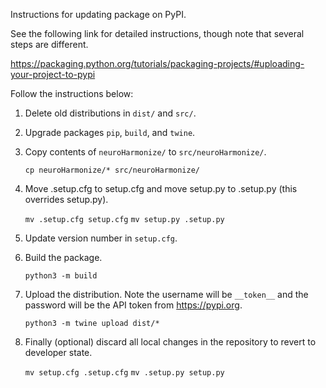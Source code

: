 Instructions for updating package on PyPI.

See the following link for detailed instructions, though note that several steps are different.

<https://packaging.python.org/tutorials/packaging-projects/#uploading-your-project-to-pypi>

Follow the instructions below:

1. Delete old distributions in `dist/` and `src/`.
2. Upgrade packages `pip`, `build`, and `twine`.
3. Copy contents of `neuroHarmonize/` to `src/neuroHarmonize/`.

      ```cp neuroHarmonize/* src/neuroHarmonize/```

4. Move .setup.cfg to setup.cfg and move setup.py to .setup.py (this overrides setup.py).

      ```mv .setup.cfg setup.cfg```
      ```mv setup.py .setup.py```

5. Update version number in `setup.cfg`.

6. Build the package.

      ```python3 -m build ```

7. Upload the distribution. Note the username will be `__token__` and the password will be the API token from <https://pypi.org>.

      ```python3 -m twine upload dist/*```

8. Finally (optional) discard all local changes in the repository to revert to developer state.

      ```mv setup.cfg .setup.cfg```
      ```mv .setup.py setup.py```
